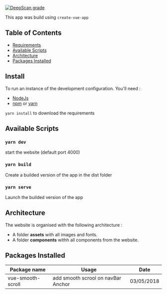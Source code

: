 [![DeepScan grade](https://deepscan.io/api/projects/2273/branches/13787/badge/grade.svg)](https://deepscan.io/dashboard#view=project&pid=2273&bid=13787)

This app was build using `create-vue-app`

## Table of Contents
- [Requirements](#install)
- [Available Scripts](#available-scripts)
- [Architecture](#architecture)
- [Packages Installed](#packages-installed)

## Install

To run an instance of the development configuration.
You'll need :

- [NodeJs](https://nodejs.org/en/)
- [npm](https://www.npmjs.com/get-npm) or [yarn](https://yarnpkg.com/lang/en/docs/install/#windows-stable)

`yarn install` to download the requirements

## Available Scripts

### `yarn dev`
start the website (default port 4000)

### `yarn build`
Create a builded version of the app in the dist folder

### `yarn serve`
Launch the builded version of the app

## Architecture

The website is organised with the following architecture :

* A folder __assets__ with all images and fonts.
* A folder __components__ withh all components from the website.

## Packages Installed

| Package name | Usage | Date |
| --- | --- | --- |
| vue-smooth-scroll | add smooth scrool on navBar Anchor | 03/05/2018 |
